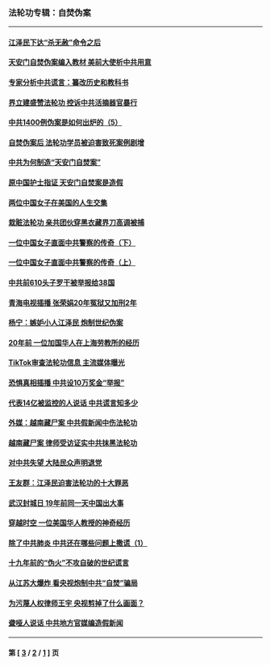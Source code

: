 ### 法轮功专辑：自焚伪案
---
#### [江泽民下达“杀无赦”命令之后](../../pages/nf5562/n13878084.md?02070430) 
#### [天安门自焚伪案编入教材 美前大使析中共用意](../../pages/nf5562/n13791932.md?02070430) 
#### [专家分析中共谎言：纂改历史和教科书](../../pages/nf5562/n13781542.md?02070430) 
#### [界立建盛赞法轮功 控诉中共活摘器官暴行](../../pages/nf5562/n13781971.md?02070430) 
#### [中共1400例伪案是如何出炉的（5）](../../pages/nf5562/n13226831.md?02070430) 
#### [自焚伪案后 法轮功学员被迫害致死案例剧增](../../pages/nf5562/n13190600.md?02070430) 
#### [中共为何制造“天安门自焚案”](../../pages/nf5562/n13183270.md?02070430) 
#### [原中国护士指证 天安门自焚案是造假](../../pages/nf5562/n13172289.md?02070430) 
#### [两位中国女子在美国的人生交集](../../pages/nf5562/n13156138.md?02070430) 
#### [栽赃法轮功 亲共团伙穿黑衣藏界刀高调被捕](../../pages/nf5562/n13073780.md?02070430) 
#### [一位中国女子直面中共警察的传奇（下）](../../pages/nf5562/n12989706.md?02070430) 
#### [一位中国女子直面中共警察的传奇（上）](../../pages/nf5562/n12985072.md?02070430) 
#### [中共前610头子罗干被举报给38国](../../pages/nf5562/n12975419.md?02070430) 
#### [青海电视插播 张荣娟20年冤狱又加刑2年](../../pages/nf5562/n12738166.md?02070430) 
#### [杨宁：嫉妒小人江泽民 炮制世纪伪案](../../pages/nf5562/n12724108.md?02070430) 
#### [20年前 一位加国华人在上海劳教所的经历](../../pages/nf5562/n12707932.md?02070430) 
#### [TikTok审查法轮功信息 主流媒体曝光](../../pages/nf5562/n12362336.md?02070430) 
#### [恐惧真相插播 中共设10万奖金“举报”](../../pages/nf5562/n12306396.md?02070430) 
#### [代表14亿被监控的人说话 中共谎言知多少](../../pages/nf5562/n12297484.md?02070430) 
#### [外媒：越南藏尸案 中共假新闻中伤法轮功](../../pages/nf5562/n12264411.md?02070430) 
#### [越南藏尸案 律师受访证实中共抹黑法轮功](../../pages/nf5562/n12261878.md?02070430) 
#### [对中共失望 大陆民众声明退党](../../pages/nf5562/n12187315.md?02070430) 
#### [王友群：江泽民迫害法轮功的十大罪恶](../../pages/nf5562/n12169074.md?02070430) 
#### [武汉封城日 19年前同一天中国出大事](../../pages/nf5562/n12150901.md?02070430) 
#### [穿越时空  一位美国华人教授的神奇经历](../../pages/nf5562/n12097460.md?02070430) 
#### [除了中共肺炎 中共还在哪些问题上撒谎（1）](../../pages/nf5562/n11955770.md?02070430) 
#### [十九年前的“伪火”不攻自破的世纪谎言](../../pages/nf5562/n11813238.md?02070430) 
#### [从江苏大爆炸 看央视炮制中共“自焚”骗局](../../pages/nf5562/n11140275.md?02070430) 
#### [为污蔑人权律师王宇 央视剪掉了什么画面？](../../pages/nf5562/n11130142.md?02070430) 
#### [聋哑人说话 中共地方官媒编造假新闻](../../pages/nf5562/n11006067.md?02070430) 

---
#### 第 [ [3](./3.md?02070430) / [2](./2.md?02070430) / [1](./1.md?02070430) ] 页
